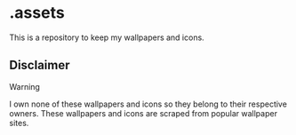 # .assets
This is a repository to keep my wallpapers and icons.

## Disclaimer

> [!WARNING]
> I own none of these wallpapers and icons so they belong to their respective owners. These wallpapers and icons are scraped from popular wallpaper sites.
